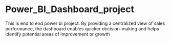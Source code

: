 # Power_BI_Dashboard_project
This is end to end power bi project.
By providing a centralized view of sales performance, the dashboard enables quicker decision-making and helps identify potential areas of improvement or growth
